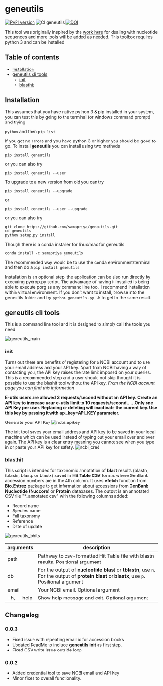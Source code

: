 # geneutils

[![PyPI version](https://badge.fury.io/py/geneutils.svg)](https://badge.fury.io/py/geneutils)
![CI geneutils](https://github.com/samapriya/geneutils/workflows/CI%20geneutils/badge.svg)
[![DOI](https://zenodo.org/badge/DOI/10.5281/zenodo.3975287.svg)](https://doi.org/10.5281/zenodo.3975287)

This tool was originally inspired by the [work here](https://github.com/Gurdhhu/bioinf_scripts) for dealing with nucleotide sequences and more tools will be added as needed. This toolbox requires python 3 and can be installed.

## Table of contents
* [Installation](#installation)
* [geneutils cli tools](#geneutils-cli-tools)
    * [init](#init)
    * [blasthit](#blasthit)


## Installation
This assumes that you have native python 3 & pip installed in your system, you can test this by going to the terminal (or windows command prompt) and trying

```python``` and then ```pip list```

If you get no errors and you have python 3 or higher you should be good to go. To install **geneutils** you can install using two methods

```pip install geneutils```

or you can also try

```pip install geneutils --user```


To upgrade to a new version from old you can try

```
pip install geneutils --upgrade
```

or 

```
pip install geneutils --user --upgrade
```

or you can also try

```
git clone https://github.com/samapriya/geneutils.git
cd geneutils
python setup.py install
```

Though there is a conda installer for linux/mac for geneutils

```conda install -c samapriya geneutils```

The recommended way would be to use the conda environment/terminal and then do a ```pip install geneutils```

Installation is an optional step; the application can be also run directly by executing pydrop.py script. The advantage of having it installed is being able to execute porg as any command line tool. I recommend installation within virtual environment. If you don't want to install, browse into the geneutils folder and try ```python geneutils.py -h``` to get to the same result.

## geneutils cli tools
This is a command line tool and it is designed to simply call the tools you need.

![geneutils_main](https://user-images.githubusercontent.com/6677629/89606925-3f9cc780-d83f-11ea-9a05-6b1c9a31ff68.gif)

### init
Turns out there are benefits of registering for a NCBI account and to use your email address and your API key. Apart from NCBI having a way of contacting you, the API key raises the rate limit imposed on your queries. This is a recommended step and a user should not skip thought it is possible to use the blashit tool without the API key.
*From the NCBI account page you can find this information*

**E-utils users are allowed 3 requests/second without an API key. Create an API key to increase your e-utils limit to 10 requests/second......Only one API Key per user. Replacing or deleting will inactivate the current key. Use this key by passing it with api_key=API_KEY parameter.**

Generate your API Key
![ncbi_apikey](https://user-images.githubusercontent.com/6677629/89606628-67d7f680-d83e-11ea-9c43-328903dcd6b7.gif)

The init tool saves your email address and API key to be saved in your local machine which can be used instead of typing out your email over and over again. The API key is a clear entry meaning you cannot see when you type in or paste your API key for safety.
![ncbi_cred](https://user-images.githubusercontent.com/6677629/89147373-6c419e00-d524-11ea-8043-58f3e9699b5f.gif)

### blasthit
This script is intended for taxonomic annotation of **blast** results (blastn, tblastn, blastp or blastx) saved in **Hit Table CSV** format where GenBank accession numbers are in the 4th column. It uses **efetch** function from **Bio.Entrez** package to get information about accessions from **GenBank Nucleotide (Nuccore)** or **Protein** databases.
The output is an annotated CSV file "*_annotated.csv" with the following columns added:

* Record name
* Species name
* Full taxonomy
* Reference
* Date of update

![geneutils_bhits](https://user-images.githubusercontent.com/6677629/89607253-0dd83080-d840-11ea-997b-9b69cbb4e8b4.gif)

| arguments | description |
| --- | --- |
| path | Pathway to csv-formatted Hit Table file with blastn results. Positional argument |
| db | For the output of **nucleotide blast** or **tblastn**, use <code>n</code>. For the output of **protein blast** or **blastx**, use <code>p</code>. Positional argument |
| email | Your NCBI email. Optional argument |
| -h, --help | Show help message and exit. Optional argument |


## Changelog

### 0.0.3
  - Fixed issue with repeating email id for accession blocks
  - Updated ReadMe to include **geneutils init** as first step.
  - Fixed CSV write issue outside loop
  
### 0.0.2
  - Added credential tool to save NCBI email and API Key
  - Minor fixes to overall functionality.
